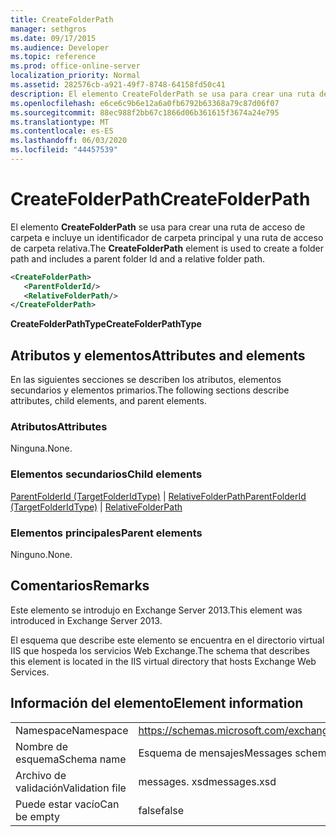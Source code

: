 ```yaml
---
title: CreateFolderPath
manager: sethgros
ms.date: 09/17/2015
ms.audience: Developer
ms.topic: reference
ms.prod: office-online-server
localization_priority: Normal
ms.assetid: 282576cb-a921-49f7-8748-64158fd50c41
description: El elemento CreateFolderPath se usa para crear una ruta de acceso de carpeta e incluye un identificador de carpeta principal y una ruta de acceso de carpeta relativa.
ms.openlocfilehash: e6ce6c9b6e12a6a0fb6792b63368a79c87d06f07
ms.sourcegitcommit: 88ec988f2bb67c1866d06b361615f3674a24e795
ms.translationtype: MT
ms.contentlocale: es-ES
ms.lasthandoff: 06/03/2020
ms.locfileid: "44457539"
---
```

# <a name="createfolderpath"></a><span data-ttu-id="8f959-103">CreateFolderPath</span><span class="sxs-lookup"><span data-stu-id="8f959-103">CreateFolderPath</span></span>

<span data-ttu-id="8f959-104">El elemento **CreateFolderPath** se usa para crear una ruta de acceso de carpeta e incluye un identificador de carpeta principal y una ruta de acceso de carpeta relativa.</span><span class="sxs-lookup"><span data-stu-id="8f959-104">The **CreateFolderPath** element is used to create a folder path and includes a parent folder Id and a relative folder path.</span></span> 
  
```XML
<CreateFolderPath>
   <ParentFolderId/>
   <RelativeFolderPath/>
</CreateFolderPath>
```

 <span data-ttu-id="8f959-105">**CreateFolderPathType**</span><span class="sxs-lookup"><span data-stu-id="8f959-105">**CreateFolderPathType**</span></span>
## <a name="attributes-and-elements"></a><span data-ttu-id="8f959-106">Atributos y elementos</span><span class="sxs-lookup"><span data-stu-id="8f959-106">Attributes and elements</span></span>

<span data-ttu-id="8f959-107">En las siguientes secciones se describen los atributos, elementos secundarios y elementos primarios.</span><span class="sxs-lookup"><span data-stu-id="8f959-107">The following sections describe attributes, child elements, and parent elements.</span></span>
  
### <a name="attributes"></a><span data-ttu-id="8f959-108">Atributos</span><span class="sxs-lookup"><span data-stu-id="8f959-108">Attributes</span></span>

<span data-ttu-id="8f959-109">Ninguna.</span><span class="sxs-lookup"><span data-stu-id="8f959-109">None.</span></span>
  
### <a name="child-elements"></a><span data-ttu-id="8f959-110">Elementos secundarios</span><span class="sxs-lookup"><span data-stu-id="8f959-110">Child elements</span></span>

<span data-ttu-id="8f959-111">[ParentFolderId (TargetFolderIdType)](parentfolderid-targetfolderidtype.md)  |  [RelativeFolderPath](relativefolderpath.md)</span><span class="sxs-lookup"><span data-stu-id="8f959-111">[ParentFolderId (TargetFolderIdType)](parentfolderid-targetfolderidtype.md) | [RelativeFolderPath](relativefolderpath.md)</span></span>
  
### <a name="parent-elements"></a><span data-ttu-id="8f959-112">Elementos principales</span><span class="sxs-lookup"><span data-stu-id="8f959-112">Parent elements</span></span>

<span data-ttu-id="8f959-113">Ninguno.</span><span class="sxs-lookup"><span data-stu-id="8f959-113">None.</span></span>
  
## <a name="remarks"></a><span data-ttu-id="8f959-114">Comentarios</span><span class="sxs-lookup"><span data-stu-id="8f959-114">Remarks</span></span>

<span data-ttu-id="8f959-115">Este elemento se introdujo en Exchange Server 2013.</span><span class="sxs-lookup"><span data-stu-id="8f959-115">This element was introduced in Exchange Server 2013.</span></span>
  
<span data-ttu-id="8f959-116">El esquema que describe este elemento se encuentra en el directorio virtual IIS que hospeda los servicios Web Exchange.</span><span class="sxs-lookup"><span data-stu-id="8f959-116">The schema that describes this element is located in the IIS virtual directory that hosts Exchange Web Services.</span></span>
  
## <a name="element-information"></a><span data-ttu-id="8f959-117">Información del elemento</span><span class="sxs-lookup"><span data-stu-id="8f959-117">Element information</span></span>

|||
|:-----|:-----|
|<span data-ttu-id="8f959-118">Namespace</span><span class="sxs-lookup"><span data-stu-id="8f959-118">Namespace</span></span>  <br/> |https://schemas.microsoft.com/exchange/services/2006/messages  <br/> |
|<span data-ttu-id="8f959-119">Nombre de esquema</span><span class="sxs-lookup"><span data-stu-id="8f959-119">Schema name</span></span>  <br/> |<span data-ttu-id="8f959-120">Esquema de mensajes</span><span class="sxs-lookup"><span data-stu-id="8f959-120">Messages schema</span></span>  <br/> |
|<span data-ttu-id="8f959-121">Archivo de validación</span><span class="sxs-lookup"><span data-stu-id="8f959-121">Validation file</span></span>  <br/> |<span data-ttu-id="8f959-122">messages. xsd</span><span class="sxs-lookup"><span data-stu-id="8f959-122">messages.xsd</span></span>  <br/> |
|<span data-ttu-id="8f959-123">Puede estar vacío</span><span class="sxs-lookup"><span data-stu-id="8f959-123">Can be empty</span></span>  <br/> |<span data-ttu-id="8f959-124">false</span><span class="sxs-lookup"><span data-stu-id="8f959-124">false</span></span>  <br/> |
   

